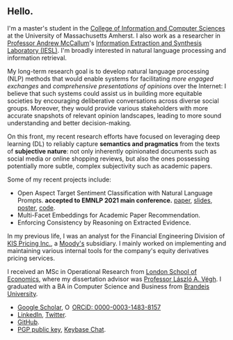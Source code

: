 ## Hello.

I'm a master's student in the [College of Information and Computer Sciences](https://www.cics.umass.edu/) at the University of Massachusetts Amherst. I also work as a researcher in [Professor Andrew McCallum](https://people.cs.umass.edu/~mccallum/)'s [Information Extraction and Synthesis Laboratory (IESL)](http://www.iesl.cs.umass.edu/). I'm broadly interested in natural language processing and information retrieval.

My long-term research goal is to develop natural language processing (NLP) methods that would enable systems for facilitating *more engaged exchanges* and *comprehensive presentations of opinions* over the Internet: I believe that such systems could assist us in building more equitable societies by encouraging deliberative conversations across diverse social groups. Moreover, they would provide various stakeholders with more accurate snapshots of relevant opinion landscapes, leading to more sound understanding and better decision-making. 

On this front, my recent research efforts have focused on leveraging deep learning (DL) to reliably capture **semantics and pragmatics** from the texts of **subjective nature**: not only inherently opinionated documents such as social media or online shopping reviews, but also the ones possessing potentially more subtle, complex subjectivity such as academic papers.

Some of my recent projects include:

* Open Aspect Target Sentiment Classification with Natural Language Prompts. **accepted to EMNLP 2021 main conference.** [paper](https://link.iamblogger.net/atscprompts-paper), [slides](https://link.iamblogger.net/atscprompts-slides), [poster](https://link.iamblogger.net/atscprompts-poster), [code](https://link.iamblogger.net/atscprompts).
* Multi-Facet Embeddings for Academic Paper Recommendation.
* Enforcing Consistency by Reasoning on Extracted Evidence.

In my previous life, I was an analyst for the Financial Engineering Division of [KIS Pricing Inc.](https://eng.bond.co.kr), a [Moody's](https://www.moodys.com/) subsidiary. I mainly worked on implementing and maintaining various internal tools for the company's equity derivatives pricing services.

I received an MSc in Operational Research from [London School of Economics](https://www.lse.ac.uk), where my dissertation advisor was [Professor László A. Végh](http://personal.lse.ac.uk/veghl/). I graduated with a BA in Computer Science and Business from [Brandeis University](https://www.brandeis.edu/).

* [Google Scholar](https://link.iamblogger.net/google-scholar-ronald), <a itemscope itemtype="https://schema.org/Person" itemprop="sameAs" content="https://orcid.org/0000-0003-1483-8157" href="https://link.iamblogger.net/orcid" target="orcid.widget" rel="me noopener noreferrer"><img src="https://orcid.org/sites/default/files/images/orcid_16x16.png" style="width:1em;margin-right:.2em;" alt="ORCID iD icon">ORCiD: 0000-0003-1483-8157</a>
* [LinkedIn](https://link.iamblogger.net/linkedin), [Twitter](https://link.iamblogger.net/twitter).
* [GitHub](https://link.iamblogger.net/githubrepos).
* [PGP public key](https://link.iamblogger.net/pgppublic), [Keybase Chat](https://link.iamblogger.net/keybase).
